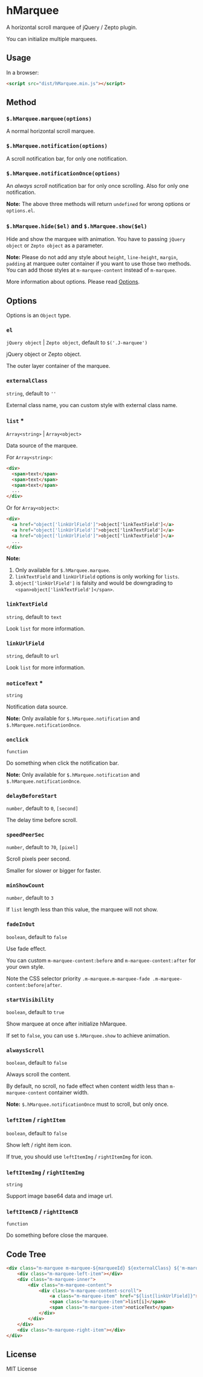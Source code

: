 # hMarquee

A horizontal scroll marquee of jQuery / Zepto plugin.

You can initialize multiple marquees.

## Usage

In a browser:

```html
<script src="dist/hMarquee.min.js"></script>
```

## Method

### `$.hMarquee.marquee(options)`

A normal horizontal scroll marquee.

### `$.hMarquee.notification(options)`

A scroll notification bar, for only one notification.

### `$.hMarquee.notificationOnce(options)`

An *always scroll* notification bar for only once scrolling. Also for only one notification.

**Note:** The above three methods will return `undefined` for wrong options or `options.el`.

### `$.hMarquee.hide($el)` and `$.hMarquee.show($el)`

Hide and show the marquee with animation. You have to passing `jQuery object` or `Zepto object` as a parameter.

**Note:** Please do not add any style about `height`, `line-height`, `margin`, `padding` at marquee outer container if you want to use those two methods. You can add those styles at `m-marquee-content` instead of `m-marquee`.  

More information about options. Please read [Options](#options).

## Options

Options is an `Object` type.

### `el`

`jQuery object` | `Zepto object`, default to `$('.J-marquee')`

jQuery object or Zepto object.

The outer layer container of the marquee.

### `externalClass`

`string`, default to `''`

External class name, you can custom style with external class name.

### `list` *

`Array<string>` | `Array<object>`

Data source of the marquee.

For `Array<string>`:

```html
<div>
  <span>text</span>
  <span>text</span>
  <span>text</span>
  ...
</div>
```

Or for `Array<object>`:

```html
<div>
  <a href="object['linkUrlField']">object['linkTextField']</a>
  <a href="object['linkUrlField']">object['linkTextField']</a>
  <a href="object['linkUrlField']">object['linkTextField']</a>
  ...
</div>
``` 

**Note:**
 
1. Only available for `$.hMarquee.marquee`.
2. `linkTextField` and `linkUrlField` options is only working for `lists`.
3. `object['linkUrlField']` is falsity and would be downgrading to `<span>object['linkTextField']</span>`.

### `linkTextField`

`string`, default to `text`

Look `list` for more information.

### `linkUrlField`

`string`, default to `url`

Look `list` for more information.

### `noticeText` *

`string`

Notification data source.

**Note:** Only available for `$.hMarquee.notification` and `$.hMarquee.notificationOnce`.

### `onclick`

`function`

Do something when click the notification bar.

**Note:** Only available for `$.hMarquee.notification` and `$.hMarquee.notificationOnce`.

### `delayBeforeStart`

`number`, default to `0`, `[second]`

The delay time before scroll.

### `speedPeerSec`

`number`, default to `70`, `[pixel]`

Scroll pixels peer second.

Smaller for slower or bigger for faster.

### `minShowCount`

`number`, default to `3`

If `list` length less than this value, the marquee will not show.

### `fadeInOut`

`boolean`, default to `false`

Use fade effect.

You can custom `m-marquee-content:before` and `m-marquee-content:after` for your own style.

Note the CSS selector priority `.m-marquee.m-marquee-fade .m-marquee-content:before|after`.

### `startVisibility`

`boolean`, default to `true`

Show marquee at once after initialize hMarquee.

If set to `false`, you can use `$.hMarquee.show` to achieve animation.

### `alwaysScroll`

`boolean`, default to `false`

Always scroll the content.

By default, no scroll, no fade effect when content width less than `m-marquee-content` container width.

**Note:** `$.hMarquee.notificationOnce` must to scroll, but only once.

### `leftItem` / `rightItem`

`boolean`, default to `false`

Show left / right item icon.

If true, you should use `leftItemImg` / `rightItemImg` for icon. 

### `leftItemImg` / `rightItemImg`

`string`

Support image base64 data and image url.

### `leftItemCB` / `rightItemCB`

`function`

Do something before close the marquee.

## Code Tree

```html
<div class="m-marquee m-marquee-${marqueeId} ${externalClass} ${'m-marquee-left'} ${'m-marquee-right'} ${'m-marquee-fade'} ${'m-no-ani'} ${'m-hidden'}">
    <div class="m-marquee-left-item"></div>
    <div class="m-marquee-inner">
        <div class="m-marquee-content">
            <div class="m-marquee-content-scroll">
                <a class="m-marquee-item" href="${list[linkUrlField]}">${list[linkTextField]}</a>
                <span class="m-marquee-item">list[i]</span>
                <span class="m-marquee-item">noticeText</span>
            </div>
        </div>
    </div>
    <div class="m-marquee-right-item"></div>
</div>
```

## License

MIT License
